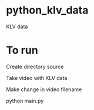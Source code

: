# python_klv_data
KLV data

# To run 
Create directory source

Take video with KLV data

Make change in video filename 

python main.py

